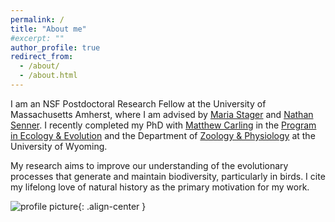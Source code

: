 ```yaml
---
permalink: /
title: "About me"
#excerpt: ""
author_profile: true
redirect_from: 
  - /about/
  - /about.html
---
```



I am an NSF Postdoctoral Research Fellow at the University of Massachusetts Amherst, where I am advised by [Maria Stager](https://stagerlab.weebly.com/) and [Nathan Senner](http://www.sennerlab.com/). I recently completed my PhD with [Matthew Carling](https://carlinglab.com/) in the [Program in Ecology & Evolution](http://www.uwyo.edu/pie/) and the Department of [Zoology & Physiology](http://www.uwyo.edu/zoology/) at the University of Wyoming.

My research aims to improve our understanding of the evolutionary processes that generate and maintain biodiversity, particularly in birds. I cite my lifelong love of natural history as the primary motivation for my work.

![profile picture](https://paul-dougherty.github.io/files/FF917E27-54AF-414F-A3C7-0C5FE4B86D2D_1_105_c.jpeg){: .align-center }
